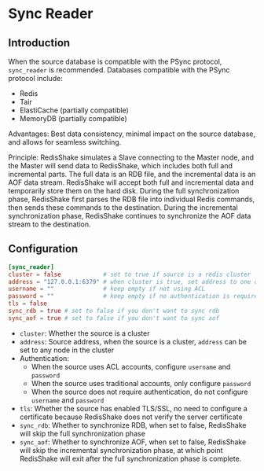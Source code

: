 # Sync Reader

## Introduction

When the source database is compatible with the PSync protocol, `sync_reader` is recommended. Databases compatible with the PSync protocol include:

* Redis
* Tair
* ElastiCache (partially compatible)
* MemoryDB (partially compatible)

Advantages: Best data consistency, minimal impact on the source database, and allows for seamless switching.

Principle: RedisShake simulates a Slave connecting to the Master node, and the Master will send data to RedisShake, which includes both full and incremental parts. The full data is an RDB file, and the incremental data is an AOF data stream. RedisShake will accept both full and incremental data and temporarily store them on the hard disk. During the full synchronization phase, RedisShake first parses the RDB file into individual Redis commands, then sends these commands to the destination. During the incremental synchronization phase, RedisShake continues to synchronize the AOF data stream to the destination.

## Configuration

```toml
[sync_reader]
cluster = false            # set to true if source is a redis cluster
address = "127.0.0.1:6379" # when cluster is true, set address to one of the cluster node
username = ""              # keep empty if not using ACL
password = ""              # keep empty if no authentication is required
tls = false
sync_rdb = true # set to false if you don't want to sync rdb
sync_aof = true # set to false if you don't want to sync aof
```

* `cluster`: Whether the source is a cluster
* `address`: Source address, when the source is a cluster, `address` can be set to any node in the cluster
* Authentication:
    * When the source uses ACL accounts, configure `username` and `password`
    * When the source uses traditional accounts, only configure `password`
    * When the source does not require authentication, do not configure `username` and `password`
* `tls`: Whether the source has enabled TLS/SSL, no need to configure a certificate because RedisShake does not verify the server certificate
* `sync_rdb`: Whether to synchronize RDB, when set to false, RedisShake will skip the full synchronization phase
* `sync_aof`: Whether to synchronize AOF, when set to false, RedisShake will skip the incremental synchronization phase, at which point RedisShake will exit after the full synchronization phase is complete.